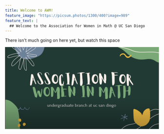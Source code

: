 ```yaml
---
title: Welcome to AWM!
feature_image: "https://picsum.photos/1300/400?image=989"
feature_text: |
  ## Welcome to the Association for Women in Math @ UC San Diego
---
```


There isn't much going on here yet, but watch this space

[![AWMYouTube](_images/AWMVideoScreenShot.png)](https://www.youtube.com/watch?v=faTobNf-6-k)
